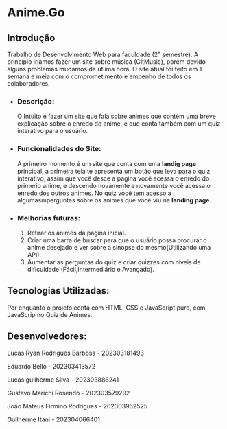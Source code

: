 # Anime.Go #

## Introdução
Trabalho de Desenvolvimento Web para faculdade (2° semestre). A princípio iríamos fazer um site sobre música (GitMusic), porém devido alguns problemas mudamos de útlima hora. O site atual foi feito em 1 semana e meia com o comprometimento e empenho de todos os colaboradores.

* ### Descrição:
  O Intuito é fazer um site que fala sobre animes que contém uma breve explicação sobre o enredo do anime, e que conta também com um quiz interativo para o usuário. 

* ### Funcionalidades do Site:
  A primeiro momento é um site que conta com uma **landig page** principal, a primeira tela te apresenta um botão que leva para o quiz interativo, assim que você desce a pagina você acessa o enredo do primerio
  anime, e descendo novamente e novamente você acessa o enredo dos outros animes. No quiz você tem acesso a algumasmperguntas sobre os animes que você viu na **landing page**.

* ### Melhorias futuras:
  1. Retirar os animes da pagina inicial.
  2. Criar uma barra de buscar para que o usuário possa procurar o anime desejado e ver sobre   a sinopse do mesmo(Utilizando uma API).
  3. Aumentar as perguntas do quiz e criar quizzes com níveis de dificuldade (Fácil,Intermediário e Avançado).

## Tecnologias Utilizadas:
  Por enquanto o projeto conta com HTML, CSS e JavaScript puro, com JavaScrip no Quiz de Animes. 

## Desenvolvedores:
Lucas Ryan Rodrigues Barbosa - 202303181493   

Eduardo Bello - 202303413572  

Lucas guilherme Silva - 202303886241  

Gustavo Marichi Rosendo - 202303579292  

João Mateus Firmino Rodrigues - 202303962525  

Guilherme Itani - 202304066401



